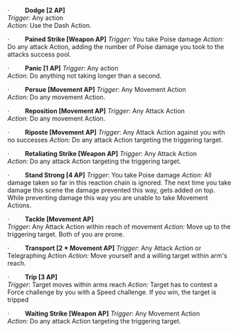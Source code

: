 ·         **Dodge \[2 AP]**  
_Trigger_: Any action  
_Action:_ Use the Dash Action.

·         **Pained Strike \[Weapon AP]** 
_Trigger_: You take Poise damage 
_Action:_ Do any attack Action, adding the number of Poise damage you took to the attacks success pool.

·         **Panic \[1 AP]** 
_Trigger_: Any action  
_Action:_ Do anything not taking longer than a second.

·         **Persue \[Movement AP]** 
_Trigger_: Any Movement Action  
_Action:_ Do any movement Action.

·         **Reposition \[Movement AP]** 
_Trigger_: Any Attack Action  
_Action:_ Do any movement Action.

·         **Riposte \[Movement AP]** 
_Trigger_: Any Attack Action against you with no successes
_Action:_ Do any attack Action targeting the triggering target.

·         **Retaliating Strike \[Weapon AP]** 
_Trigger_: Any Attack Action  
_Action:_ Do any attack Action targeting the triggering target.

·         **Stand Strong \[4 AP]** 
_Trigger_: You take Poise damage 
_Action:_ All damage taken so far in this reaction chain is ignored. The next time you take damage this scene the damage prevented this way, gets added on top. While preventing damage this way you are unable to take Movement Actions.

·         **Tackle \[Movement AP]**  
_Trigger_: Any Attack Action within reach of movement
_Action:_ Move up to the triggering target. Both of you are prone.

·         **Transport \[2 * Movement AP]** 
_Trigger_: Any Attack Action or Telegraphing Action
_Action:_ Move yourself and a willing target within arm's reach.

·         **Trip \[3 AP]**  
_Trigger_: Target moves within arms reach
_Action:_ Target has to contest a Force challenge by you with a Speed challenge. If you win, the target is tripped

·         **Waiting Strike \[Weapon AP]** 
_Trigger_: Any Movement Action  
_Action:_ Do any attack Action targeting the triggering target.
